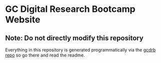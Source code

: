 # GC Digital Research Bootcamp Website

## Note: Do not directly modify this repository

Everything in this repository is generated programmatically via the [gcdrb repo](htts://github.com/gcdigitalfellows/gcdrb) so go there and read the readme. 
